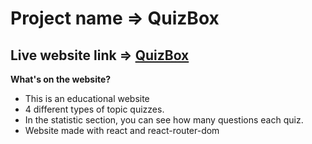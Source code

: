 # Project name => QuizBox
## Live website link => [QuizBox](https://quizbox-1909.netlify.app/)


**What's on the website?**
   * This is an educational website
   * 4 different types of topic quizzes.
   * In the statistic section, you can see how many questions each quiz.
   * Website made with react and react-router-dom